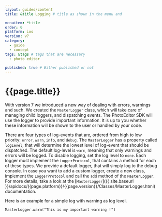 ```yaml
---
layout: guides/content
title: &title Logging # title as shown in the menu and 

menuitem: *title
order: 0
platform: ios
version: v7
category: 
  - guide
  - concept
tags: &tags # tags that are necessary
  - photo editor 

published: true # Either published or not 
---
```


# {{page.title}}

With version 7 we introduced a new way of dealing with errors, warnings and such.
We created the `MasterLogger` class, which will take care of managing child loggers, and dispatching events.
The PhotoEditor SDK will use the logger to provide important information. It is up to you whether these information will be shown
to the user or handled by your code.

There are four types of log-events that are, ordered from high to low priority: `error`, `warn`, `info`, and `debug`. 
The `MasterLogger` has a property called `logLevel`, that will determine the lowest level of log-event that should be dispatched.
The default log-level is `warn`, meaning that only warnings and errors will be logged. To disable logging, set the log level to `none`.
Each logger must implement the `LoggerProtocol`,
that contains a method for each of these types. We provide a default logger, that will simply log to the debug console.
In case you want to add a custom logger, create a new class, implement the `LoggerProtocol` and call the `add` method of the `MasterLogger`.
For more details, take a look at the [`MasterLogger`]({{ site.baseurl }}/apidocs/{{page.platform}}/{{page.version}}/Classes/MasterLogger.html) documentation.

Here is an example for a simple log with warning as log level.

```MasterLogger.warn("This is my important warning !")```